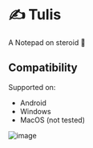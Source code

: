 # ✍️ Tulis

A Notepad on steroid 💪

## Compatibility
Supported on:
- Android
- Windows
- MacOS (not tested)

![image](https://user-images.githubusercontent.com/17674038/204127779-8c65119f-a84e-43a0-a36a-fa4a5da8b42d.png)
